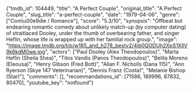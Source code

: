 {"tmdb_id": 104449, "title": "A Perfect Couple", "original_title": "A Perfect Couple", "slug_title": "a-perfect-couple", "date": "1979-04-06", "genre": ["Com\u00e9die / Romance"], "score": "5.3/10", "synopsis": "Offbeat but endearing romantic comedy about unlikely match-up (by computer dating) of straitlaced Dooley, under the thumb of overbearing father, and singer Heflin, whose life is wrapped up with her familial rock group.", "image": "https://image.tmdb.org/t/p/w185_and_h278_bestv2/4ib0QODUh2XpS1XllV9k6kdM0we.jpg", "actors": ["Paul Dooley (Alex Theodopoulos)", "Marta Heflin (Sheila Shea)", "Titos Vandis (Panos Theodopoulos)", "Belita Moreno (Eleousa)", "Henry Gibson (Fred Bott)", "Allan F. Nicholls (Dana 115)", "Ann Ryerson (Skye 147 Veterinarian)", "Dennis Franz (Costa)", "Melanie Bishop (Star)"], "comments": [], "recommandations_id": [71586, 189996, 87832, 80470], "youtube_key": "notfound"}
